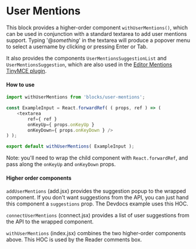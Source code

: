 # User Mentions

This block provides a higher-order component `withUserMentions()`, which can be used in conjunction with a standard textarea to add user mentions support. Typing '@_something_' in the textarea will produce a popover menu to select a username by clicking or pressing Enter or Tab.

It also provides the components `UserMentionsSuggestionList` and `UserMentionsSuggestion`, which are also used in the
[Editor Mentions TinyMCE plugin](https://github.com/Automattic/wp-calypso/tree/HEAD/client/components/tinymce/plugins/mentions).

#### How to use

```js
import withUserMentions from 'blocks/user-mentions';

const ExampleInput = React.forwardRef( ( props, ref ) => (
	<textarea
		ref={ ref }
		onKeyUp={ props.onKeyUp }
		onKeyDown={ props.onKeyDown } />
) );

export default withUserMentions( ExampleInput );

```

Note: you'll need to wrap the child component with `React.forwardRef`, and pass along the `onKeyUp` and `onKeyDown` props.

#### Higher order components

`addUserMentions` (add.jsx) provides the suggestion popup to the wrapped component. If you don't want suggestions from the API, you can just hand this component a `suggestions` prop. The Devdocs example uses this HOC.

`connectUserMentions` (connect.jsx) provides a list of user suggestions from the API to the wrapped component.

`withUserMentions` (index.jsx) combines the two higher-order components above. This HOC is used by the Reader comments box.
